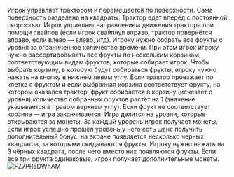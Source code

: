 Игрок управляет трактором и перемещается по поверхности. Сама поверхность разделена на квадраты. Трактор едет вперёд с постоянной скоростью.
Игрок управляет направлением движения трактора при помощи свайпов (если игрок свайпнул вправо, трактор повернётся вправо, если влево — влево, итд).
Игроку нужно собрать все фрукты с уровня за ограниченное количество времени.
При этом игрок игроку нужно рассортировывать все фрукты по нескольким корзинам, соответствующим видам фруктов, которые собирает игрок.
Чтобы выбрать корзину, в которую будут собираться фрукты, игроку нужно нажать на кнопку в нижнем левом углу. Если трактор проезжает по клетке с фруктом и если выбранная корзина соответствует фрукту, на котором оказался трактор,
фрукт собирается в корзину (исчезает с уровня),количество собранных фруктов растёт на 1 (значение указывается в правом верхнем углу). Если фрукт не соответствует корзине — игра заканчивается.
Игра делится на уровни, которые открываются за монеты. За каждый уровень игрок получает монеты. Если игрок успешно прошёл уровень,у него есть шанс получить дополнительный бонус: на экране появляется несколько черных квадратов, за которыми скидываются фрукты. Игроку нужно нажать на 3 чёрных квадрата, после чего вместо них появляются фрукты.
Если все три фрукта одинаковые, игрок получает дополнительные монеты. 
![FZ7PR5DWhAM](https://github.com/DanilaKosynkin/Test-Task-2/assets/106236167/7d083a71-9d07-4304-9c49-b1aedae32380)
